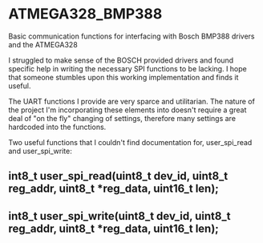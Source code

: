 # ATMEGA328_BMP388
Basic communication functions for interfacing with Bosch BMP388 drivers and the ATMEGA328

 I struggled to make sense of the BOSCH provided drivers and found specific help in writing the necessary SPI functions to be lacking. I hope that someone stumbles upon this working implementation and finds it useful.
  
The UART functions I provide are very sparce and utilitarian. The nature of the project I'm incorporating these elements into doesn't require a great deal of "on the fly" changing of settings, therefore many settings are hardcoded into the functions.

Two useful functions that I couldn't find documentation for, user_spi_read and user_spi_write:

## int8_t user_spi_read(uint8_t dev_id, uint8_t reg_addr, uint8_t *reg_data, uint16_t len);

## int8_t user_spi_write(uint8_t dev_id, uint8_t reg_addr, uint8_t *reg_data, uint16_t len);
